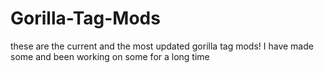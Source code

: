 # Gorilla-Tag-Mods
these are the current and the most updated gorilla tag mods! I have made some and been working on some for a long time
